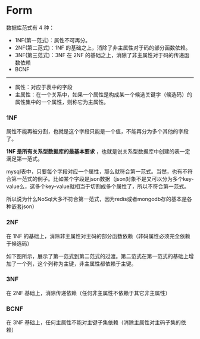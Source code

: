# Form

数据库范式有 4 种：

- 1NF(第一范式)：属性不可再分。
- 2NF(第二范式)：1NF 的基础之上，消除了非主属性对于码的部分函数依赖。
- 3NF(第三范式)：3NF 在 2NF 的基础之上，消除了非主属性对于码的传递函数依赖
- BCNF

---

- 属性：对应于表中的字段
- 主属性：在一个关系中，如果一个属性是构成某一个候选关键字（候选码）的属性集中的一个属性，则称它为主属性。

### 1NF

属性不能再被分割，也就是这个字段只能是一个值，不能再分为多个其他的字段了。

**1NF 是所有关系型数据库的最基本要求** ，也就是说关系型数据库中创建的表一定满足第一范式。

mysql表中，只要每个字段对应一个属性，那么就符合第一范式。当然，也有不符合第一范式的例子。比如某个字段是json数据（json对象不是又可以分为多个key-value么，这多个key-value就相当于切割成多个属性了，所以不符合第一范式。

所以说为什么NoSql大多不符合第一范式，因为redis或者mongodb存的基本是各种嵌套json）

### 2NF

在 1NF 的基础上，消除非主属性对主码的部分函数依赖（非码属性必须完全依赖于候选码）


如下图所示，展示了第一范式到第二范式的过渡。第二范式在第一范式的基础上增加了一个列，这个列称为主键，非主属性都依赖于主键。

### 3NF

在 2NF 基础上，消除传递依赖（任何非主属性不依赖于其它非主属性）

### BCNF

在 3NF 基础上，任何主属性不能对主键子集依赖（消除主属性对主码子集的依赖）
